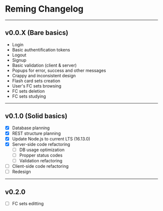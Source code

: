 # Reming Changelog
---
## v0.0.X (Bare basics)
* Login
* Basic authentification tokens
* Logout
* Signup
* Basic validation (client & server)
* Popups for error, success and other messages
* Crappy and inconsistent design
* Flash card sets creation
* User's FC sets browsing
* FC sets deletion
* FC sets studying
---
## v0.1.0 (Solid basics)
* [x] Database planning
* [x] REST structure planning
* [x] Update Node.js to current LTS (16.13.0)
* [x] Server-side code refactoring
	* [ ] DB usage optimization
	* [ ] Propper status codes
	* [ ] Validation refactoring
* [ ] Client-side code refactoring
* [ ] Redesign
---
## v0.2.0
* [ ] FC sets editting